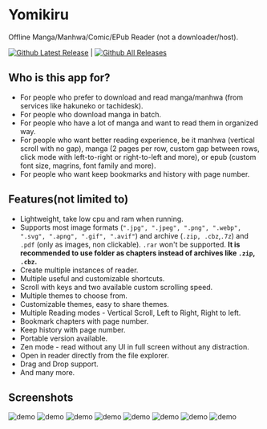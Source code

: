 # Yomikiru

Offline Manga/Manhwa/Comic/EPub Reader (not a downloader/host). 

[![Github Latest Release](https://img.shields.io/github/v/tag/mienaiyami/yomikiru?label=release&style=flat-square&logo=github)](https://github.com/mienaiyami/yomikiru/releases/latest) |
[![Github All Releases](https://img.shields.io/github/downloads/mienaiyami/yomikiru/total.svg?style=flat-square&logo=github)](https://github.com/mienaiyami/yomikiru/releases)

## Who is this app for?

- For people who prefer to download and read manga/manhwa (from services like hakuneko or tachidesk).
- For people who download manga in batch.
- For people who have a lot of manga and want to read them in organized way.
- For people who want better reading experience, be it manhwa (vertical scroll with no gap), manga (2 pages per row, custom gap between rows, click mode with left-to-right or right-to-left and more), or epub (custom font size, magrins, font family and more).
- For people who want keep bookmarks and history with page number.

## Features(not limited to)

- Lightweight, take low cpu and ram when running.
- Supports most image formats (`".jpg", ".jpeg", ".png", ".webp", ".svg", ".apng", ".gif", ".avif"`) and archive (`.zip, .cbz`,`.7z`) and `.pdf`  (only as images, non clickable). `.rar` won't be supported. **It is recommended to use folder as chapters instead of archives like `.zip`, `.cbz`.**
- Create multiple instances of reader.
- Multiple useful and customizable shortcuts.
- Scroll with keys and two available custom scrolling speed.
- Multiple themes to choose from.
- Customizable themes, easy to share themes.
- Multiple Reading modes - Vertical Scroll, Left to Right, Right to left.
- Bookmark chapters with page number.
- Keep history with page number.
- Portable version available.
- Zen mode - read without any UI in full screen without any distraction.
- Open in reader directly from the file explorer.
- Drag and Drop support.
- And many more.

## Screenshots

![demo](github%20assets/1.png)
![demo](github%20assets/2.png)
![demo](github%20assets/3.png)
![demo](github%20assets/4.png)
![demo](github%20assets/5.png)
![demo](github%20assets/6.png)
![demo](github%20assets/7.png)
![demo](github%20assets/8.png)

<!-- ## About

Development of this app started when I needed something to read my downloaded manga but everything had bad UX and reading experience. Started as a very basic web app which was very limited because of lack of file system. With my knowledge and experience, I didnt had much options at the time. I made a basic electron app to make it easier to read and navigate. Even after that, it was just me who used this app and I just though that if I wanted it so badly then other people might as well. I decided to put it on github under a name "offline-manga-reader". Then I learned react and git and things happened and started building it in new way for fun and the result was not so great but it was a lot for me. And with time and lot of community support with issues and requests, I reached here, to a reader so good that I could never use anything else or read online (except on cubari.moe). -->
